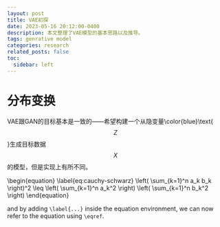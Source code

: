 ```yaml
---
layout: post
title: VAE初探
date: 2023-05-16 20:12:00-0400
description: 本文整理了VAE模型的基本思路以及推导。
tags: genrative model
categories: research
related_posts: false
toc:
  sidebar: left
---
```



# 分布变换

VAE跟GAN的目标基本是一致的——希望构建一个从隐变量\color{blue}\text{$$Z$$}生成目标数据$$X$$的模型，但是实现上有所不同。


\begin{equation}
\label{eq:cauchy-schwarz}
\left( \sum_{k=1}^n a_k b_k \right)^2 \leq \left( \sum_{k=1}^n a_k^2 \right) \left( \sum_{k=1}^n b_k^2 \right)
\end{equation}

and by adding `\label{...}` inside the equation environment, we can now refer to the equation using `\eqref`.

